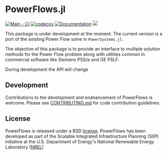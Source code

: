 # PowerFlows.jl

[![Main - CI](https://github.com/NREL-SIIP/PowerFlows.jl/actions/workflows/main-tests.yml/badge.svg)](https://github.com/NREL-SIIP/PowerFlows.jl/actions/workflows/main-tests.yml)
[![codecov](https://codecov.io/gh/NREL-SIIP/PowerFlows.jl/branch/main/graph/badge.svg?token=W2GIoyXQcF)](https://codecov.io/gh/NREL-SIIP/PowerFlows.jl)
[![Documentation](https://github.com/NREL-SIIP/PowerFlows.jl/actions/workflows/docs.yml/badge.svg)](https://nrel-siip.github.io/PowerFlows.jl/dev/)
[<img src="https://img.shields.io/badge/slack-@SIIP/PF-blue.svg?logo=slack">](https://join.slack.com/t/nrel-siip/shared_invite/zt-glam9vdu-o8A9TwZTZqqNTKHa7q3BpQ)

This package is under development at the moment. The current version is a port of the existing Power Flow solve in `PowerSystems.jl`.

The objective of this package is to provide an interface to multiple solution methods for the Power Flow problem along with utilities common in commercial software like Siemens PSS/e and GE PSLF.

During development the API will change

## Development

Contributions to the development and enahancement of PowerFlows is welcome. Please see [CONTRIBUTING.md](https://github.com/NREL-SIIP/PowerFlows.jl/blob/master/CONTRIBUTING.md) for code contribution guidelines.

## License

PowerFlows is released under a BSD [license](https://github.com/NREL/PowerFlows.jl/blob/master/LICENSE). PowerFlows has been developed as part of the Scalable Integrated Infrastructure Planning (SIIP)
initiative at the U.S. Department of Energy's National Renewable Energy Laboratory ([NREL](https://www.nrel.gov/))
